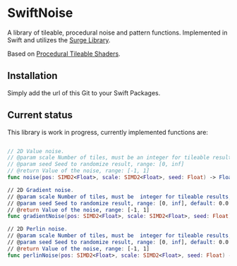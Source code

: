 # SwiftNoise

A library of tileable, procedural noise and pattern functions. Implemented in Swift and utilizes the [Surge Library](https://github.com/Jounce/Surge).

Based on [Procedural Tileable Shaders](https://github.com/tuxalin/procedural-tileable-shaders).

## Installation

Simply add the url of this Git to your Swift Packages.

## Current status

This library is work in progress, currently implemented functions are:

```swift

// 2D Value noise.
// @param scale Number of tiles, must be an integer for tileable results, range: [2, inf]
// @param seed Seed to randomize result, range: [0, inf]
// @return Value of the noise, range: [-1, 1]
func noise(pos: SIMD2<Float>, scale: SIMD2<Float>, seed: Float) -> Float

// 2D Gradient noise.
// @param scale Number of tiles, must be  integer for tileable results, range: [2, inf]
// @param seed Seed to randomize result, range: [0, inf], default: 0.0
// @return Value of the noise, range: [-1, 1]
func gradientNoise(pos: SIMD2<Float>, scale: SIMD2<Float>, seed: Float) -> Float

// 2D Perlin noise.
// @param scale Number of tiles, must be  integer for tileable results, range: [2, inf]
// @param seed Seed to randomize result, range: [0, inf], default: 0.0
// @return Value of the noise, range: [-1, 1]
func perlinNoise(pos: SIMD2<Float>, scale: SIMD2<Float>, seed: Float) -> Float
```

